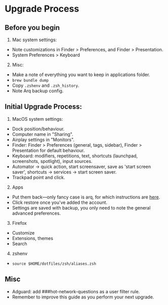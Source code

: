 # Upgrade Process

## Before you begin
1. Mac system settings:
  - Note customizations in Finder > Preferences, and Finder > Presentation.
  - System Preferences > Keyboard
2. Misc:
  - Make a note of everything you want to keep in applications folder.
  - `brew bundle dump`
  - Copy `.zshenv` and `.zsh_history`.
  - Note Arq backup config.

## Initial Upgrade Process:
1. MacOS system settings:
  - Dock position/behaviour.
  - Computer name in "Sharing".
  - Airplay settings in "Monitors".
  - Finder: Finder > Preferences (general, tags, sidebar), Finder > Presentation for default behaviour.
  - Keyboard: modifiers, repetitions, text, shortcuts (launchpad, screenshots, spotlight), input sources.
  - Automator -> quick action, start screensaver, save as 'start screen saver', shortcuts -> services -> start screen saver.
  - Trackpad point and click.
2. Apps
  - Put them back—only fancy case is arq, for which instructions are [here](https://www.arqbackup.com/documentation/pages/recovering.html). 
  - Click restore once you've added the account.
  - Settings are saved with backup, you only need to note the general advanced preferences.
3. Firefox
  - Customize
  - Extensions, themes
  - Search
4. zshenv
  - `source $HOME/dotfiles/zsh/aliases.zsh`

## Misc
- Adguard: add ###hot-network-questions as a user filter rule.
- Remember to improve this guide as you perform your next upgrade.
